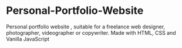 # Personal-Portfolio-Website
Personal portfolio website , suitable for a freelance web designer, photographer, videographer or copywriter. Made with HTML, CSS and Vanilla JavaScript
